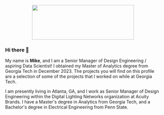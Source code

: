 <p align="center">
  <img width="330" height="112" src="https://github.com/mikecrist/mikecrist/assets/31662579/93c70632-1b25-4992-8d9c-84087cec1543">
</p>

### Hi there 👋
My name is **Mike**, and I am a Senior Manager of Design Engineering / aspiring Data Scientist!  I obtained my Master of Analytics degree from Georgia Tech in December 2023.  The projects you will find on this profile are a selection of some of the projects that I worked on while at Georgia Tech.

I am presently living in Atlanta, GA, and I work as Senior Manager of Design Engineering within the Digital Lighting Networks organization at Acuity Brands.  I have a Master's degree in Analytics from Georgia Tech, and a Bachelor's degree in Electrical Engineering from Penn State.


<!--
**mikecrist/mikecrist** is a ✨ _special_ ✨ repository because its `README.md` (this file) appears on your GitHub profile.

Here are some ideas to get you started:

- 🔭 I’m currently working on ...
- 🌱 I’m currently learning ...
- 👯 I’m looking to collaborate on ...
- 🤔 I’m looking for help with ...
- 💬 Ask me about ...
- 📫 How to reach me: ...
- 😄 Pronouns: ...
- ⚡ Fun fact: ...
-->
